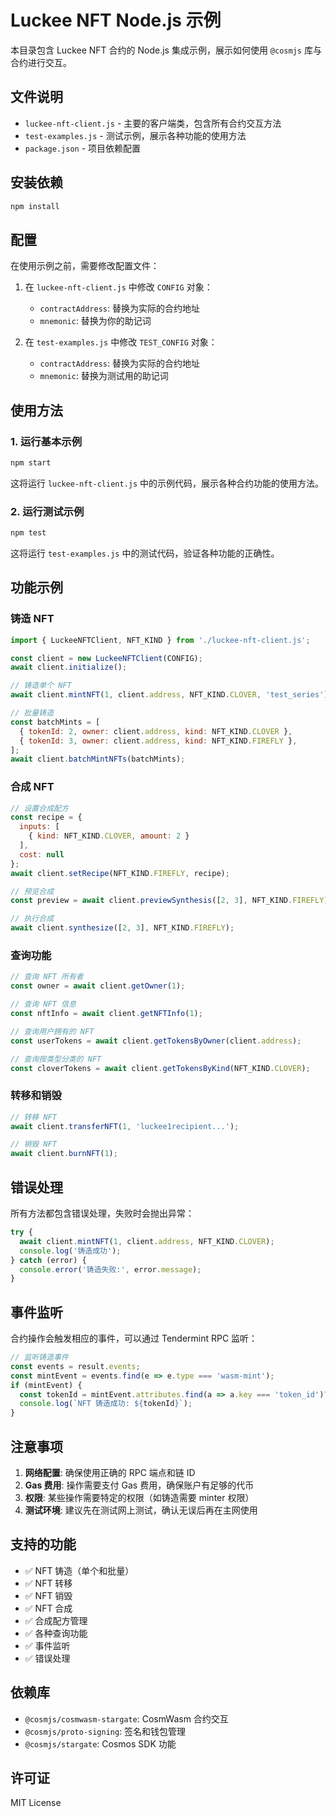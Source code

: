 # Luckee NFT Node.js 示例

本目录包含 Luckee NFT 合约的 Node.js 集成示例，展示如何使用 `@cosmjs` 库与合约进行交互。

## 文件说明

- `luckee-nft-client.js` - 主要的客户端类，包含所有合约交互方法
- `test-examples.js` - 测试示例，展示各种功能的使用方法
- `package.json` - 项目依赖配置

## 安装依赖

```bash
npm install
```

## 配置

在使用示例之前，需要修改配置文件：

1. 在 `luckee-nft-client.js` 中修改 `CONFIG` 对象：
   - `contractAddress`: 替换为实际的合约地址
   - `mnemonic`: 替换为你的助记词

2. 在 `test-examples.js` 中修改 `TEST_CONFIG` 对象：
   - `contractAddress`: 替换为实际的合约地址
   - `mnemonic`: 替换为测试用的助记词

## 使用方法

### 1. 运行基本示例

```bash
npm start
```

这将运行 `luckee-nft-client.js` 中的示例代码，展示各种合约功能的使用方法。

### 2. 运行测试示例

```bash
npm test
```

这将运行 `test-examples.js` 中的测试代码，验证各种功能的正确性。

## 功能示例

### 铸造 NFT

```javascript
import { LuckeeNFTClient, NFT_KIND } from './luckee-nft-client.js';

const client = new LuckeeNFTClient(CONFIG);
await client.initialize();

// 铸造单个 NFT
await client.mintNFT(1, client.address, NFT_KIND.CLOVER, 'test_series');

// 批量铸造
const batchMints = [
  { tokenId: 2, owner: client.address, kind: NFT_KIND.CLOVER },
  { tokenId: 3, owner: client.address, kind: NFT_KIND.FIREFLY },
];
await client.batchMintNFTs(batchMints);
```

### 合成 NFT

```javascript
// 设置合成配方
const recipe = {
  inputs: [
    { kind: NFT_KIND.CLOVER, amount: 2 }
  ],
  cost: null
};
await client.setRecipe(NFT_KIND.FIREFLY, recipe);

// 预览合成
const preview = await client.previewSynthesis([2, 3], NFT_KIND.FIREFLY);

// 执行合成
await client.synthesize([2, 3], NFT_KIND.FIREFLY);
```

### 查询功能

```javascript
// 查询 NFT 所有者
const owner = await client.getOwner(1);

// 查询 NFT 信息
const nftInfo = await client.getNFTInfo(1);

// 查询用户拥有的 NFT
const userTokens = await client.getTokensByOwner(client.address);

// 查询按类型分类的 NFT
const cloverTokens = await client.getTokensByKind(NFT_KIND.CLOVER);
```

### 转移和销毁

```javascript
// 转移 NFT
await client.transferNFT(1, 'luckee1recipient...');

// 销毁 NFT
await client.burnNFT(1);
```

## 错误处理

所有方法都包含错误处理，失败时会抛出异常：

```javascript
try {
  await client.mintNFT(1, client.address, NFT_KIND.CLOVER);
  console.log('铸造成功');
} catch (error) {
  console.error('铸造失败:', error.message);
}
```

## 事件监听

合约操作会触发相应的事件，可以通过 Tendermint RPC 监听：

```javascript
// 监听铸造事件
const events = result.events;
const mintEvent = events.find(e => e.type === 'wasm-mint');
if (mintEvent) {
  const tokenId = mintEvent.attributes.find(a => a.key === 'token_id')?.value;
  console.log(`NFT 铸造成功: ${tokenId}`);
}
```

## 注意事项

1. **网络配置**: 确保使用正确的 RPC 端点和链 ID
2. **Gas 费用**: 操作需要支付 Gas 费用，确保账户有足够的代币
3. **权限**: 某些操作需要特定的权限（如铸造需要 minter 权限）
4. **测试环境**: 建议先在测试网上测试，确认无误后再在主网使用

## 支持的功能

- ✅ NFT 铸造（单个和批量）
- ✅ NFT 转移
- ✅ NFT 销毁
- ✅ NFT 合成
- ✅ 合成配方管理
- ✅ 各种查询功能
- ✅ 事件监听
- ✅ 错误处理

## 依赖库

- `@cosmjs/cosmwasm-stargate`: CosmWasm 合约交互
- `@cosmjs/proto-signing`: 签名和钱包管理
- `@cosmjs/stargate`: Cosmos SDK 功能

## 许可证

MIT License
